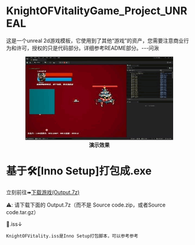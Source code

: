 # KnightOFVitalityGame_Project_UNREAL
这是一个unreal 2d游戏模板，它使用到了其他“游戏”的资产，您需要注意商业行为和许可，授权的只是代码部分。详细参考README部分。---问湫


<p align="center">
  <img src="README_QuotedAssetes/demo.gif" alt="演示" width="400" />
  <br>
  <b>演示效果</b>
</p>

# 基于🛠️[Inno Setup]打包成.exe
立刻前往➠[下载游戏(Output.7z)](https://github.com/OpenFrQuSh/KnightOFVitalityGame_Project_UNREAL/releases/tag/shipping)

⚠️: 请下载下面的 Output.7z（而不是 Source code.zip，或者Source code.tar.gz）

📂.iss↓

```
KnightOFVitality.iss是Inno Setup打包脚本，可以参考参考
```
